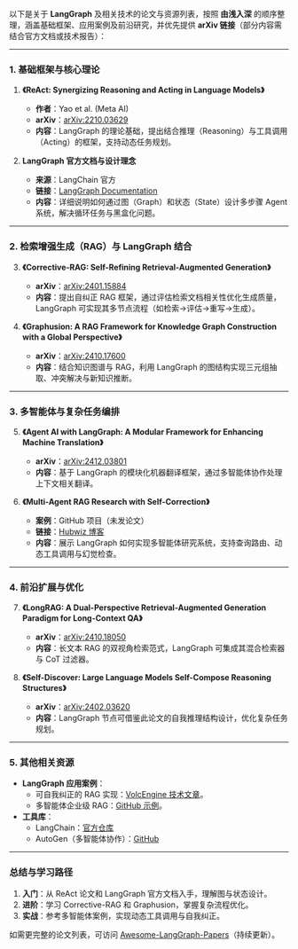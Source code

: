 以下是关于 **LangGraph** 及相关技术的论文与资源列表，按照 **由浅入深** 的顺序整理，涵盖基础框架、应用案例及前沿研究，并优先提供 **arXiv 链接**（部分内容需结合官方文档或技术报告）：

---

### **1. 基础框架与核心理论**
1. **《ReAct: Synergizing Reasoning and Acting in Language Models》**  
   - **作者**：Yao et al. (Meta AI)  
   - **arXiv**：[arXiv:2210.03629](https://arxiv.org/abs/2210.03629)  
   - **内容**：LangGraph 的理论基础，提出结合推理（Reasoning）与工具调用（Acting）的框架，支持动态任务规划。  

2. **LangGraph 官方文档与设计理念**  
   - **来源**：LangChain 官方  
   - **链接**：[LangGraph Documentation](https://python.langchain.com/docs/langgraph)  
   - **内容**：详细说明如何通过图（Graph）和状态（State）设计多步骤 Agent 系统，解决循环任务与黑盒化问题。  

---

### **2. 检索增强生成（RAG）与 LangGraph 结合**
3. **《Corrective-RAG: Self-Refining Retrieval-Augmented Generation》**  
   - **arXiv**：[arXiv:2401.15884](https://arxiv.org/abs/2401.15884)  
   - **内容**：提出自纠正 RAG 框架，通过评估检索文档相关性优化生成质量，LangGraph 可实现其多节点流程（如检索→评估→重写→生成）。  

4. **《Graphusion: A RAG Framework for Knowledge Graph Construction with a Global Perspective》**  
   - **arXiv**：[arXiv:2410.17600](https://arxiv.org/abs/2410.17600)  
   - **内容**：结合知识图谱与 RAG，利用 LangGraph 的图结构实现三元组抽取、冲突解决与新知识推断。  

---

### **3. 多智能体与复杂任务编排**
5. **《Agent AI with LangGraph: A Modular Framework for Enhancing Machine Translation》**  
   - **arXiv**：[arXiv:2412.03801](https://arxiv.org/abs/2412.03801)  
   - **内容**：基于 LangGraph 的模块化机器翻译框架，通过多智能体协作处理上下文相关翻译。  

6. **《Multi-Agent RAG Research with Self-Correction》**  
   - **案例**：GitHub 项目（未发论文）  
   - **链接**：[Hubwiz 博客](http://hubwiz.com/blog/build-rag-research-multi-agent-with-langgraph/)  
   - **内容**：展示 LangGraph 如何实现多智能体研究系统，支持查询路由、动态工具调用与幻觉检查。  

---

### **4. 前沿扩展与优化**
7. **《LongRAG: A Dual-Perspective Retrieval-Augmented Generation Paradigm for Long-Context QA》**  
   - **arXiv**：[arXiv:2410.18050](https://arxiv.org/abs/2410.18050)  
   - **内容**：长文本 RAG 的双视角检索范式，LangGraph 可集成其混合检索器与 CoT 过滤器。  

8. **《Self-Discover: Large Language Models Self-Compose Reasoning Structures》**  
   - **arXiv**：[arXiv:2402.03620](https://arxiv.org/abs/2402.03620)  
   - **内容**：LangGraph 节点可借鉴此论文的自我推理结构设计，优化复杂任务规划。  

---

### **5. 其他相关资源**
- **LangGraph 应用案例**：  
  - 可自我纠正的 RAG 实现：[VolcEngine 技术文章](https://developer.volcengine.com/articles/7370376546193768458)。  
  - 多智能体企业级 RAG：[GitHub 示例](https://github.com/langchain-ai/langgraph)。  
- **工具库**：  
  - LangChain：[官方仓库](https://github.com/langchain-ai/langchain)  
  - AutoGen（多智能体协作）：[GitHub](https://github.com/microsoft/autogen)  

---

### **总结与学习路径**
1. **入门**：从 ReAct 论文和 LangGraph 官方文档入手，理解图与状态设计。  
2. **进阶**：学习 Corrective-RAG 和 Graphusion，掌握复杂流程优化。  
3. **实战**：参考多智能体案例，实现动态工具调用与自我纠正。  

如需更完整的论文列表，可访问 [Awesome-LangGraph-Papers](https://github.com/BradyFU/Awesome-LangChain-Papers)（持续更新）。